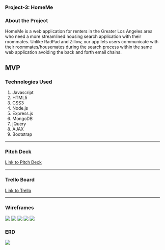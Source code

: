 ### Project-3: HomeMe

### About the Project

HomeMe is a web application for renters in the Greater Los Angeles area who need a more streamlined housing search application with their roommates. Unlike RadPad and Zillow, our app lets users communicate with their roommates/housemates during the search process within the same web application avoiding the back and forth email chains.

## MVP 



### Technologies Used

1. Javascript 
2. HTML5
3. CSS3 
4. Node.js
5. Express.js
6. MongoDB
7. jQuery
8. AJAX
9. Bootstrap

---
### Pitch Deck

[Link to Pitch Deck](https://docs.google.com/presentation/d/1xGIqvYHterTJOM0Hx6fqo1-Ix0OLbg5R0gXRKM2f8IY/edit?usp=sharing)

---
### Trello Board 

[Link to Trello](https://trello.com/b/yGCemAqi/project-3)

---
### Wireframes

![](http://imgur.com/mq0FTIU.png)
![](http://imgur.com/qKqoW6o.png)
![](http://imgur.com/c2spcxJ.png)
![](http://imgur.com/8MhX9hD.png)
![](http://imgur.com/0cc0Ex5.png)

### ERD

![](http://imgur.com/kV3YeyB.png)
